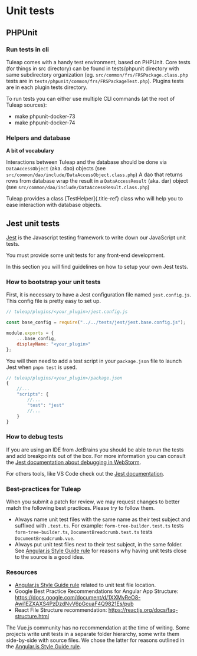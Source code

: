 # Unit tests

## PHPUnit

### Run tests in cli

Tuleap comes with a handy test environment, based on PHPUnit. Core tests
(for things in src directory) can be found in tests/phpunit directory
with same subdirectory organization (eg.
`src/common/frs/FRSPackage.class.php` tests are in
`tests/phpunit/common/frs/FRSPackageTest.php`). Plugins tests are in
each plugin tests directory.

To run tests you can either use multiple CLI commands (at the root of
Tuleap sources):

-   make phpunit-docker-73
-   make phpunit-docker-74

### Helpers and database

**A bit of vocabulary**

Interactions between Tuleap and the database should be done via
`DataAccessObject` (aka. dao) objects (see
`src/common/dao/include/DataAccessObject.class.php`) A dao that returns
rows from database wrap the result in a `DataAccessResult` (aka. dar)
object (see `src/common/dao/include/DataAccessResult.class.php`)

Tuleap provides a class [TestHelper]{.title-ref} class who will help you
to ease interaction with database objects.

## Jest unit tests

[Jest](https://jestjs.io/) is the Javascript testing framework to write
down our JavaScript unit tests.

You must provide some unit tests for any front-end development.

In this section you will find guidelines on how to setup your own Jest
tests.

### How to bootstrap your unit tests

First, it is necessary to have a Jest configuration file named
`jest.config.js`. This config file is pretty easy to set up.

``` JavaScript
// tuleap/plugins/<your_plugin>/jest.config.js

const base_config = require("../../tests/jest/jest.base.config.js");

module.exports = {
    ...base_config,
    displayName: "<your_plugin>"
};
```

You will then need to add a test script in your `package.json` file to
launch Jest when `pnpm test` is used.

``` JavaScript
// tuleap/plugins/<your_plugin>/package.json
{
    //...
    "scripts": {
        //...
        "test": "jest"
        //...
    }
}
```

### How to debug tests

If you are using an IDE from JetBrains you should be able to run the
tests and add breakpoints out of the box. For more information you can
consult the [Jest documentation about debugging in
WebStorm](https://jestjs.io/docs/troubleshooting#debugging-in-webstorm).

For others tools, like VS Code check out the [Jest
documentation](https://jestjs.io/docs/troubleshooting#debugging-in-vs-code).

### Best-practices for Tuleap

When you submit a patch for review, we may request changes to better
match the following best practices. Please try to follow them.

-   Always name unit test files with the same name as their test subject
    and suffixed with `.test.ts`. For example:
    `form-tree-builder.test.ts` tests `form-tree-builder.ts`,
    `DocumentBreadcrumb.test.ts` tests `DocumentBreadcrumb.vue`.
-   Always put unit test files next to their test subject, in the same
    folder. See [Angular.js Style Guide
    rule](https://github.com/johnpapa/angular-styleguide/blob/master/a1/README.md#style-y197)
    for reasons why having unit tests close to the source is a good
    idea.

### Resources

-   [Angular.js Style Guide
    rule](https://github.com/johnpapa/angular-styleguide/blob/master/a1/README.md#style-y197)
    related to unit test file location.
-   Google Best Practice Recommendations for Angular App Structure:
    <https://docs.google.com/document/d/1XXMvReO8-Awi1EZXAXS4PzDzdNvV6pGcuaF4Q9821Es/pub>
-   React File Structure recommendation:
    <https://reactjs.org/docs/faq-structure.html>

The Vue.js community has no recommendation at the time of writing. Some
projects write unit tests in a separate folder hierarchy, some write
them side-by-side with source files. We chose the latter for reasons
outlined in the [Angular.js Style Guide
rule](https://github.com/johnpapa/angular-styleguide/blob/master/a1/README.md#style-y197).


